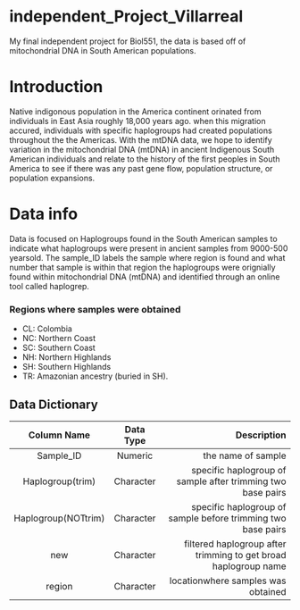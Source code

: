 # independent_Project_Villarreal
My final independent project for Biol551, the data is based off of mitochondrial DNA in South American populations.


# Introduction
Native  indigonous population in the America continent orinated from individuals in East Asia roughly 18,000 years ago. when this migration accured, individuals with specific haplogroups had created populations throughout the the Americas. With the mtDNA data, we hope to identify variation in the mitochondrial DNA (mtDNA) in ancient Indigenous South American individuals and relate to the history of the first peoples in South America to see if there was any past gene flow, population structure, or population expansions.

# Data info
Data is focused on Haplogroups found in the South American samples to indicate what haplogroups were present in ancient samples from 9000-500 yearsold. The sample_ID labels the sample where region is found and what number that sample is within that region the haplogroups were orignially found within mitochondrial DNA (mtDNA) and identified through an online tool called haplogrep.
### Regions where samples were obtained
- CL: Colombia
- NC: Northern Coast
- SC: Southern Coast
- NH: Northern Highlands
- SH: Southern Highlands
- TR: Amazonian ancestry (buried in SH).



## Data Dictionary
 

| Column Name  | Data Type |                                         Description |
|:-------------------------:|:----------------:|--------------------------:|
|  Sample_ID   |  Numeric  |   the name of sample |
|    Haplogroup(trim)    | Character | specific haplogroup of sample after trimming two base pairs |
|     Haplogroup(NOTtrim)      |  Character  |     specific haplogroup of sample before trimming two base pairs |
|     new     | Character |      filtered haplogroup after trimming to get broad haplogroup name|
|  region   | Character | locationwhere samples was obtained |


